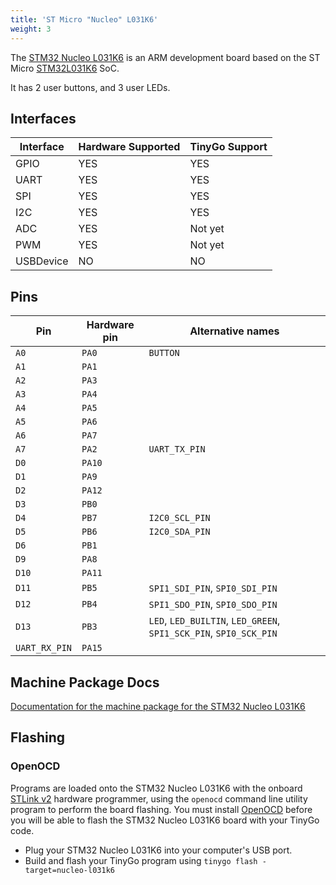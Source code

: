 ```yaml
---
title: 'ST Micro "Nucleo" L031K6'
weight: 3
---
```


The [STM32 Nucleo L031K6](https://www.st.com/en/evaluation-tools/nucleo-l031k6.html) is an ARM development board based on the ST Micro [STM32L031K6](https://www.st.com/en/microcontrollers-microprocessors/stm32l031k6.html) SoC.

It has 2 user buttons, and 3 user LEDs.

## Interfaces

| Interface | Hardware Supported | TinyGo Support |
| --------- | ------------- | ----- |
| GPIO      | YES | YES |
| UART      | YES | YES |
| SPI       | YES | YES |
| I2C       | YES | YES |
| ADC       | YES | Not yet |
| PWM       | YES | Not yet |
| USBDevice | NO  | NO  |

## Pins

| Pin               | Hardware pin | Alternative names |
| ----------------- | ------------ | ----------------- |
| `A0`              | `PA0`        | `BUTTON`          |
| `A1`              | `PA1`        |                   |
| `A2`              | `PA3`        |                   |
| `A3`              | `PA4`        |                   |
| `A4`              | `PA5`        |                   |
| `A5`              | `PA6`        |                   |
| `A6`              | `PA7`        |                   |
| `A7`              | `PA2`        | `UART_TX_PIN`     |
| `D0`              | `PA10`       |                   |
| `D1`              | `PA9`        |                   |
| `D2`              | `PA12`       |                   |
| `D3`              | `PB0`        |                   |
| `D4`              | `PB7`        | `I2C0_SCL_PIN`    |
| `D5`              | `PB6`        | `I2C0_SDA_PIN`    |
| `D6`              | `PB1`        |                   |
| `D9`              | `PA8`        |                   |
| `D10`             | `PA11`       |                   |
| `D11`             | `PB5`        | `SPI1_SDI_PIN`, `SPI0_SDI_PIN` |
| `D12`             | `PB4`        | `SPI1_SDO_PIN`, `SPI0_SDO_PIN` |
| `D13`             | `PB3`        | `LED`, `LED_BUILTIN`, `LED_GREEN`, `SPI1_SCK_PIN`, `SPI0_SCK_PIN` |
| `UART_RX_PIN`     | `PA15`       |                   |

## Machine Package Docs

[Documentation for the machine package for the STM32 Nucleo L031K6](../machine/nucleo-l031k6)

## Flashing

### OpenOCD

Programs are loaded onto the STM32 Nucleo L031K6 with the onboard [STLink v2](https://www.st.com/en/development-tools/st-link-v2.html) hardware programmer, using the `openocd` command line utility program to perform the board flashing. You must install [OpenOCD](http://openocd.org/) before you will be able to flash the STM32 Nucleo L031K6 board with your TinyGo code.

- Plug your STM32 Nucleo L031K6 into your computer's USB port.
- Build and flash your TinyGo program using `tinygo flash -target=nucleo-l031k6`
